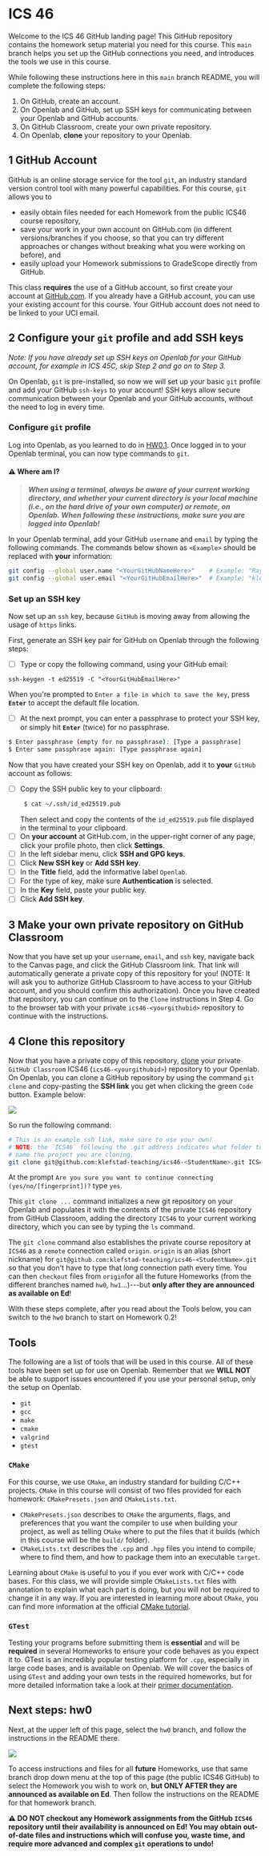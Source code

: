 # ICS 46

Welcome to the ICS 46 GitHub landing page! This GitHub repository contains the homework setup material you need for this course. This `main` branch helps you set up the GitHub connections you need, and introduces the tools we use in this course.

While following these instructions here in this `main` branch README, you will complete the following steps:

 1. On GitHub, create an account.
 2. On Openlab and GitHub, set up SSH keys for communicating between your Openlab and GitHub accounts.
 3. On GitHub Classroom, create your own private repository.
 4. On Openlab, **clone** your repository to your Openlab.

## 1 GitHub Account

GitHub is an online storage service for the tool `git`, an industry standard version control tool with many powerful capabilities. For this course, `git` allows you to
- easily obtain files needed for each Homework from the public ICS46 course repository,
- save your work in your own account on GitHub.com (in different versions/branches if you choose, so that you can try different approaches or changes without breaking what you were working on before), and
- easily upload your Homework submissions to GradeScope directly from GitHub.

This class **requires** the use of a GitHub account, so first create your account at  [GitHub.com](https://github.com/). If you already have a GitHub account, you can use your existing account for this course. Your GitHub account does not need to be linked to your UCI email. 

## 2 Configure your `git` profile and add SSH keys

_Note:  If you have already set up SSH keys on Openlab for your GitHub account, for example in ICS 45C, skip Step 2 and go on to Step 3._

On Openlab, `git` is pre-installed, so now we will set up your basic `git` profile and add your GitHub `ssh-keys` to your account! SSH keys allow secure communication between your Openlab and your GitHub accounts, without the need to log in every time.

### Configure `git` profile

Log into Openlab, as you learned to do in [HW0.1](https://sites.google.com/view/ics-46-data-structures/homework-0-1-openlab). Once logged in to your Openlab terminal, you can now type commands to `git`. 

#### :warning: Where am I? 
>***When using a terminal, always be aware of your current working directory, and whether your current directory is your **local** machine (i.e., on the hard drive of your own computer) or remote, on Openlab. When following these instructions, make sure you are logged into Openlab!***

In your Openlab terminal, add your GitHub `username` and `email` by typing the following commands. The commands below shown as `<Example>` should be replaced with **your** information:

```bash
git config --global user.name "<YourGitHubNameHere>"    # Example: "Ray Klefstad"
git config --global user.email "<YourGitHubEmailHere>"  # Example: "klefstad@uci.edu"
```
### Set up an SSH key

Now set up an `ssh` key, because `GitHub` is moving away from allowing the usage of `https` links.  

First, generate an SSH key pair for GitHub on Openlab through the following steps:

- [ ] Type or copy the following command, using your GitHub email:
```shell
ssh-keygen -t ed25519 -C "<YourGitHubEmailHere>"
```
When you're prompted to `Enter a file in which to save the key`,  press **`Enter`** to accept the default file location.

- [ ] At the next prompt, you can enter a passphrase to protect your SSH key, or simply hit **`Enter`** (twice) for no passphrase.
    
 ``` bash
$ Enter passphrase (empty for no passphrase): [Type a passphrase]
$ Enter same passphrase again: [Type passphrase again]
```

Now that you have created your SSH key on Openlab, add it to **your** `GitHub` account as follows:

- [ ] Copy the SSH public key to your clipboard:
     ```bash
      $ cat ~/.ssh/id_ed25519.pub
     ```
     Then select and copy the contents of the `id_ed25519.pub` file displayed in the terminal to your clipboard.
- [ ] On **your account** at GitHub.com, in the upper-right corner of any page, click your profile photo, then click **Settings**.
- [ ] In the left sidebar menu, click  **SSH and GPG keys**.
- [ ] Click  **New SSH key**  or  **Add SSH key**.
- [ ] In the **Title** field, add the informative label `Openlab`.
- [ ] For the type of key, make sure **Authentication** is selected.
- [ ] In the **Key** field, paste your public key.
- [ ] Click  **Add SSH key**.

## 3 Make your own private repository on GitHub Classroom

Now that you have set up your `username`, `email`, and `ssh` key, navigate back to the Canvas page, and click the GitHub Classroom link. That link will automatically generate a private copy of this repository for you! (NOTE: It will ask you to authorize GitHub Classroom to have access to your GitHub account, and you should confirm this authorization). Once you have created that repository, you can continue on to the `Clone` instructions in Step 4. Go to the browser tab with your private `ics46-<yourgithubid>` repository to continue with the instructions.

## 4 Clone this repository

Now that you have a private copy of this repository, [clone](https://docs.github.com/en/repositories/creating-and-managing-repositories/cloning-a-repository) your private `GitHub Classroom` ICS46 (`ics46-<yourgithubid>`) repository to your Openlab. On Openlab, you can clone a GitHub repository by using the command `git clone` and copy-pasting the **SSH link** you get when clicking the green `Code` button. Example below:

![](docs/clone_link.png)

So run the following command:

```bash
# This is an example ssh link, make sure to use your own!
# NOTE: the `ICS46` following the .git address indicates what folder to
# name the project you are cloning.
git clone git@github.com:klefstad-teaching/ics46-<StudentName>.git ICS46
```

At the prompt `Are you sure you want to continue connecting (yes/no/[fingerprint])?` type `yes`.

This `git clone ...` command initializes a new git repository on your Openlab and populates it with the contents of the private `ICS46` repository from GitHub Classroom, adding the directory `ICS46` to your current working directory, which you can see by typing the `ls` command.

The `git clone` command also establishes the private course repository at `ICS46` as a `remote` connection called `origin`. `origin` is an alias (short nickname) for `git@github.com:klefstad-teaching/ics46-<StudentName>.git` so that you don't have to type that long connection path every time. You can then  `checkout` files from `origin`for all the future Homeworks (from the different branches named `hw0`, `hw1`...)---but **only after they are announced as available on Ed**!

With these steps complete, after you read about the Tools below, you can switch to the `hw0` branch to start on Homework 0.2!

## Tools

The following are a list of tools that will be used in this course. All of these tools have been set up for use on Openlab. Remember that we **WILL NOT** be able to support issues encountered if you use your personal setup, only the setup on Openlab.

- `git`
- `gcc`
- `make`
- `cmake`
- `valgrind`
- `gtest`

### `CMake`

For this course, we use `CMake`, an industry standard for building C/C++ projects. `CMake` in this course will consist of two files provided for each homework: `CMakePresets.json` and `CMakeLists.txt`. 
- `CMakePresets.json` describes to `CMake` the arguments, flags, and preferences that you want the compiler to use when building your project, as well as telling `CMake` where to put the files that it builds (which in this course will be the `build/` folder). 
- `CMakeLists.txt` describes the `.cpp` and `.hpp` files you intend to compile, where to find them, and how to package them into an executable `target`.

Learning about `CMake` is useful to you if you ever work with C/C++ code bases. For this class, we will provide simple `CMakeLists.txt` files with annotation to explain what each part is doing, but you will not be required to change it in any way. If you are interested in learning more about `CMake`, you can find more information at the official [CMake tutorial](https://cmake.org/cmake/help/latest/guide/tutorial/index.html).

### `GTest`

Testing your programs before submitting them is **essential** and will be **required** in several Homeworks to ensure your code behaves as you expect it to. GTest is an incredibly popular testing platform for `.cpp`, especially in large code bases, and is available on Openlab.  We will cover the basics of using `GTest` and adding your own tests in the required homeworks, but for more detailed information take a look at their [primer documentation](https://google.github.io/googletest/primer.html).

## Next steps: hw0

Next, at the upper left of this page, select the `hw0` branch, and follow the instructions in the README there.

![](docs/change_branch.png)

To access instructions and files for all **future** Homeworks, use that same branch drop down menu at the top of this page (the public ICS46 GitHub) to select the Homework you wish to work on, **but ONLY AFTER they are announced as available on Ed**. Then follow the instructions on the README for that homework branch.

**:warning: DO NOT checkout any Homework assignments from the GitHub `ICS46` repository until their availability is announced on Ed! You may obtain out-of-date files and instructions which will confuse you, waste time, and require more advanced and complex `git` operations to undo!**
